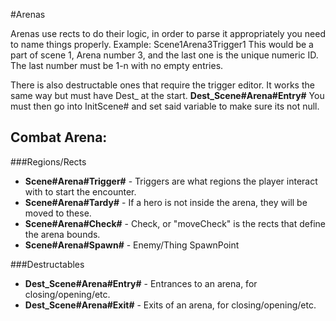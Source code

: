 #Arenas

Arenas use rects to do their logic, in order to parse it 
appropriately you need to name things properly.
Example:
Scene1Arena3Trigger1
This would be a part of scene 1, Arena number 3, and the last one is the unique numeric ID.
The last number must be 1-n with no empty entries.

There is also destructable ones that require the trigger editor.
It works the same way but must have Dest_ at the start.
**Dest_Scene#Arena#Entry#**
You must then go into InitScene# and set said variable to make sure its not null.

## Combat Arena:
###Regions/Rects
* **Scene#Arena#Trigger#** - Triggers are what regions the player interact with to start the encounter.
* **Scene#Arena#Tardy#** - If a hero is not inside the arena, they will be moved to these.
* **Scene#Arena#Check#** - Check, or "moveCheck" is the rects that define the arena bounds.
* **Scene#Arena#Spawn#** - Enemy/Thing SpawnPoint

###Destructables
* **Dest_Scene#Arena#Entry#** - Entrances to an arena, for closing/opening/etc.
* **Dest_Scene#Arena#Exit#** - Exits of an arena, for closing/opening/etc.
